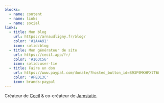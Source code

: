 ```yaml
---
blocks:
  - name: content
  - name: links
  - name: social
links:
  - title: Mon blog
    url: https://arnaudligny.fr/blog/
    color: '#1A4A91'
    icon: solid:blog
  - title: Mon générateur de site
    url: https://cecil.app/fr/
    color: '#163C56'
    icon: solid:user-tie
  - title: Faire un don
    url: https://www.paypal.com/donate/?hosted_button_id=B93F9MKHFX7T6&locale.x=fr
    color: '#FED13C'
    icon: brands:paypal
---
```

Créateur de [Cecil](https://cecil.app) & co-créateur de [Jamstatic](https://jamstatic.fr).
